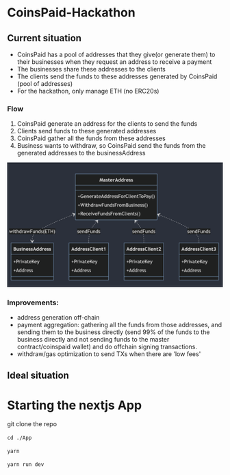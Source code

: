 # CoinsPaid-Hackathon

## Current situation

- CoinsPaid has a pool of addresses that they give(or generate them) to their businesses when they request an address to receive a payment
- The businesses share these addresses to the clients
- The clients send the funds to these addresses generated by CoinsPaid (pool of addresses)
- For the hackathon, only manage ETH (no ERC20s)

### Flow

1. CoinsPaid generate an address for the clients to send the funds
2. Clients send funds to these generated addresses
3. CoinsPaid gather all the funds from these addresses
4. Business wants to withdraw, so CoinsPaid send the funds from the generated addresses to the businessAddress

![alt text](image.png)

### Improvements:

- address generation off-chain
- payment aggregation: gathering all the funds from those addresses, and sending them to the business directly (send 99% of the funds to the business directly and not sending funds to the master contract/coinspaid wallet) and do offchain signing transactions.
- withdraw/gas optimization to send TXs when there are 'low fees'

## Ideal situation

# Starting the nextjs App

git clone the repo

`cd ./App`

 `yarn`

`yarn run dev`
